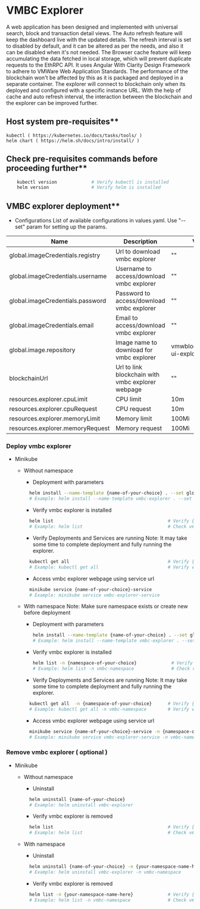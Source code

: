 # VMBC Explorer
A web application has been designed and implemented with universal search, block and transaction detail views. The Auto refresh feature will keep the dashboard live with the updated details. The refresh interval is set to disabled by default, and it can be altered as per the needs, and also it can be disabled when it's not needed. The Browser cache feature will keep accumulating the data fetched in local storage, which will prevent duplicate requests to the EthRPC API. It uses Angular With Clarity Design Framework to adhere to VMWare Web Application Standards. The performance of the blockchain won't be affected by this as it is packaged and deployed in a separate container. The explorer will connect to blockchain only when its deployed and configured with a specific instance URL. With the help of cache and auto refresh interval, the interaction between the blockchain and the explorer can be improved further.

## Host system pre-requisites**

    kubectl ( https://kubernetes.io/docs/tasks/tools/ )
    helm chart ( https://helm.sh/docs/intro/install/ )

## Check pre-requisites commands before proceeding further**

```sh
    kubectl version             # Verify kubectl is installed
    helm version                # Verify helm is installed
```

## VMBC explorer deployment**

- Configurations
  List of available configurations in values.yaml. Use "--set" param for setting up the params.

| Name                             | Description                                      | Value                       | Type      |
|----------------------------------|--------------------------------------------------|-----------------------------|-----------|
| global.imageCredentials.registry | Url to download vmbc explorer                    | ""                          | Mandatory |
| global.imageCredentials.username | Username to access/download vmbc explorer        | ""                          | Mandatory |
| global.imageCredentials.password | Password to access/download vmbc explorer        | ""                          | Mandatory |
| global.imageCredentials.email    | Email to access/download vmbc explorer           | ""                          | Optional  |
| global.image.repository          | Image name to download for vmbc explorer         | vmwblockchain/eth-ui-explorer | Optional |
| blockchainUrl                    | Url to link blockchain with vmbc explorer webpage | ""                         | Mandatory |
| resources.explorer.cpuLimit      | CPU limit                                        | 10m                         | Optional  |
| resources.explorer.cpuRequest             | CPU request                             | 10m                         | Optional  |
| resources.explorer.memoryLimit            | Memory limit                            | 100Mi                       | Optional  |
| resources.explorer.memoryRequest          | Memory request                          | 100Mi                       | Optional  |

### Deploy vmbc explorer
- Minikube
    - Without namespace
      - Deployment with parameters
      ```sh
        helm install --name-template {name-of-your-choice} . --set global.imageCredentials.registry={registry} --set global.imageCredentials.username={username} --set global.imageCredentials.password={password} --set global.image.tag={tag} --set blockchainUrl={blockchainURL}
        # Example: helm install --name-template vmbc-explorer . --set global.imageCredentials.registry=vmwaresaas.jfrog.io --set global.imageCredentials.username=testUsername --set global.imageCredentials.password=testPassword --set global.image.tag=0.0.1 --set blockchainUrl=http://127.0.0.1:30545
      ```
                    
      - Verify vmbc explorer is installed
      ```sh
        helm list                                           # Verify {name-of-your-choice} helm chart is available
        # Example: helm list                                # Check vmbc-explorer is available
      ```
    
      - Verify Deployments and Services are running
        Note: It may take some time to complete deployment and fully running the explorer.
      ```sh
        kubectl get all                                     # Verify {name-of-your-choice}-deployment and {name-of-your-choice}-service is available
        # Example: kubectl get all                          # Verify vmbc-explorer-deployment and vmbc-explorer-service is available
      ```
    
      - Access vmbc explorer webpage using service url
      ```sh
        minikube service {name-of-your-choice}-service
        # Example: minikube service vmbc-explorer-service
      ```
            
    - With namespace
      Note: Make sure namespace exists or create new before deployment
      - Deployment with parameters
        ```sh
        helm install --name-template {name-of-your-choice} . --set global.imageCredentials.registry={registry} --set global.imageCredentials.username={username} --set global.imageCredentials.password={password} --set global.image.tag={tag} --set blockchainUrl={blockchainURL} -n {namespace-of-your-choice}
        # Example: helm install --name-template vmbc-explorer . --set global.imageCredentials.registry=vmwaresaas.jfrog.io --set global.imageCredentials.username=testUsername --set global.imageCredentials.password=testPassword --set global.image.tag=0.1.0 --set blockchainUrl=http://127.0.0.1:30545 -n vmbc-namespace
        ```
       
      - Verify vmbc explorer is installed
        ```sh
        helm list -n {namespace-of-your-choice}             # Verify {name-of-your-choice} helm chart is available
        # Example: helm list -n vmbc-namespace              # Check vmbc-explorer is available
        ```
    
      - Verify Deployments and Services are running
        Note: It may take some time to complete deployment and fully running the explorer.
      ```sh
        kubectl get all  -n {namespace-of-your-choice}      # Verify {name-of-your-choice}-deployment and {name-of-your-choice}-service is available
        # Example: kubectl get all -n vmbc-namespace        # Verify vmbc-explorer-deployment and vmbc-explorer-service is available
      ```
    
      - Access vmbc explorer webpage using service url
      ```sh
        minikube service {name-of-your-choice}-service -n {namespace-of-your-choice}
        # Example: minikube service vmbc-explorer-service -n vmbc-namespace
      ```
        
### Remove vmbc explorer ( optional )
- Minikube
    - Without namespace
      - Uninstall
      ```sh
        helm uninstall {name-of-your-choice}
        # Example: helm uninstall vmbc-explorer
      ```
    
      - Verify vmbc explorer is removed
      ```sh
        helm list                                           # Verify {name-of-your-choice} helm chart is not available
        # Example: helm list                                # Check vmbc-explorer is not available
      ```
    
    - With namespace
      - Uninstall
      ```sh
        helm uninstall {name-of-your-choice} -n {your-namespace-name-here}
        # Example: helm uninstall vmbc-explorer -n vmbc-namespace
      ```
    
      - Verify vmbc explorer is removed
      ```sh
        helm list -n {your-namespace-name-here}             # Verify {name-of-your-choice} helm chart is not available
        # Example: helm list -n vmbc-namespace              # Check vmbc-explorer is not available
      ```
